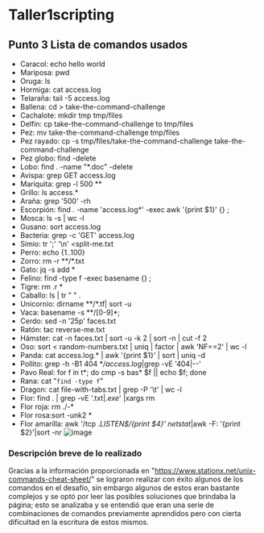 # Taller1scripting
## Punto 3 Lista de comandos usados
- Caracol: echo hello world
- Mariposa: pwd
- Oruga: ls
- Hormiga: cat access.log
- Telaraña: tail -5 access.log
- Ballena: cd > take-the-command-challenge
- Cachalote: mkdir tmp tmp/files
- Delfín: cp take-the-command-challenge to tmp/files
- Pez: mv take-the-command-challenge tmp/files
- Pez rayado: cp -s tmp/files/take-the-command-challenge take-the-command-challenge
- Pez globo: find -delete
- Lobo: find . -name "*.doc" -delete
- Avispa: grep  GET access.log
- Mariquita: grep -l 500 **
- Grillo: ls access.*
- Araña: grep '500' -rh
- Escorpión: find . -name 'access.log*' -exec awk '{print $1}' {} \;
- Mosca: ls -s | wc -l
- Gusano: sort access.log
- Bacteria: grep -c 'GET' access.log
- Simio: tr ';' '\n' <split-me.txt
- Perro: echo {1..100}
- Zorro: rm -r **/*.txt
- Gato: jq -s add *
- Felino: find -type f -exec basename {} \;
- Tigre: rm .r *
- Caballo: ls | tr " " .
- Unicornio: dirname **/*.tf| sort -u
- Vaca: basename -s **/[0-9]*;
- Cerdo: sed -n '25p' faces.txt
- Ratón: tac reverse-me.txt
- Hámster: cat -n faces.txt | sort -u -k 2 | sort -n | cut -f 2
- Oso: sort < random-numbers.txt | uniq | factor | awk 'NF==2' | wc -l
- Panda: cat access.log.* | awk '{print $1}' | sort | uniq -d
- Pollito: grep -h -B1 404 **/access.log*|grep -vE '404|--'
- Pavo Real: for f in t*; do cmp -s bas* $f || echo $f; done
- Rana: cat "`find -type f`"
- Dragon: cat file-with-tabs.txt | grep -P '\t' | wc -l
- Flor: find . | grep -vE '.txt$|.exe$' |xargs rm
- Flor roja: rm ./-*
- Flor rosa:sort -unk2 *
- Flor amarilla: awk '/tcp .*LISTEN$/{print $4}' netstat*|awk -F: '{print $2}'|sort -nr
![image](https://github.com/ilpalomo/Taller1scripting/assets/113053206/2de259e9-2121-4305-84cd-adfb684c2f15)
### Descripción breve de lo realizado
Gracias a la información proporcionada en "https://www.stationx.net/unix-commands-cheat-sheet/" se lograron realizar con éxito algunos de los comandos en el desafío, sin embargo algunos de estos eran bastante complejos y se optó por leer las posibles soluciones que brindaba la página; esto se analizaba y se entendió que eran una serie de combinaciones de comandos previamente aprendidos pero con cierta dificultad en la escritura de estos mismos.

